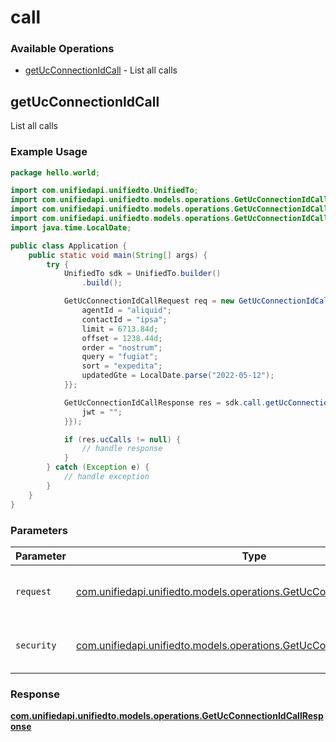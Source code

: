 # call

### Available Operations

* [getUcConnectionIdCall](#getucconnectionidcall) - List all calls

## getUcConnectionIdCall

List all calls

### Example Usage

```java
package hello.world;

import com.unifiedapi.unifiedto.UnifiedTo;
import com.unifiedapi.unifiedto.models.operations.GetUcConnectionIdCallRequest;
import com.unifiedapi.unifiedto.models.operations.GetUcConnectionIdCallResponse;
import com.unifiedapi.unifiedto.models.operations.GetUcConnectionIdCallSecurity;
import java.time.LocalDate;

public class Application {
    public static void main(String[] args) {
        try {
            UnifiedTo sdk = UnifiedTo.builder()
                .build();

            GetUcConnectionIdCallRequest req = new GetUcConnectionIdCallRequest("consectetur") {{
                agentId = "aliquid";
                contactId = "ipsa";
                limit = 6713.84d;
                offset = 1238.44d;
                order = "nostrum";
                query = "fugiat";
                sort = "expedita";
                updatedGte = LocalDate.parse("2022-05-12");
            }};            

            GetUcConnectionIdCallResponse res = sdk.call.getUcConnectionIdCall(req, new GetUcConnectionIdCallSecurity("suscipit") {{
                jwt = "";
            }});

            if (res.ucCalls != null) {
                // handle response
            }
        } catch (Exception e) {
            // handle exception
        }
    }
}
```

### Parameters

| Parameter                                                                                                                            | Type                                                                                                                                 | Required                                                                                                                             | Description                                                                                                                          |
| ------------------------------------------------------------------------------------------------------------------------------------ | ------------------------------------------------------------------------------------------------------------------------------------ | ------------------------------------------------------------------------------------------------------------------------------------ | ------------------------------------------------------------------------------------------------------------------------------------ |
| `request`                                                                                                                            | [com.unifiedapi.unifiedto.models.operations.GetUcConnectionIdCallRequest](../../models/operations/GetUcConnectionIdCallRequest.md)   | :heavy_check_mark:                                                                                                                   | The request object to use for the request.                                                                                           |
| `security`                                                                                                                           | [com.unifiedapi.unifiedto.models.operations.GetUcConnectionIdCallSecurity](../../models/operations/GetUcConnectionIdCallSecurity.md) | :heavy_check_mark:                                                                                                                   | The security requirements to use for the request.                                                                                    |


### Response

**[com.unifiedapi.unifiedto.models.operations.GetUcConnectionIdCallResponse](../../models/operations/GetUcConnectionIdCallResponse.md)**

